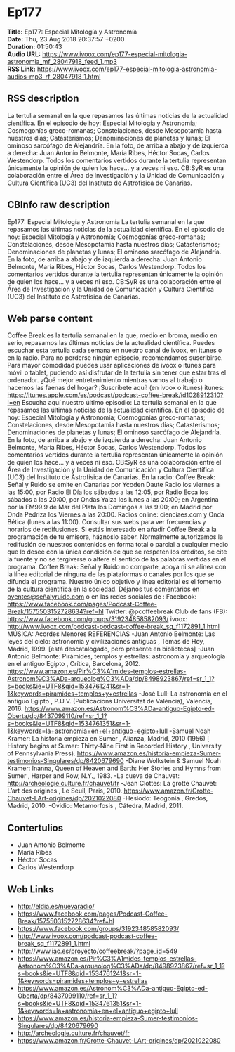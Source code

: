 # Ep177  
**Title:** Ep177: Especial Mitología y Astronomía  
**Date:** Thu, 23 Aug 2018 20:37:57 +0200  
**Duration:** 01:50:43  
**Audio URL:** https://www.ivoox.com/ep177-especial-mitologia-astronomia_mf_28047918_feed_1.mp3  
**RSS Link:** https://www.ivoox.com/ep177-especial-mitologia-astronomia-audios-mp3_rf_28047918_1.html  

## RSS description
La tertulia semanal en la que repasamos las últimas noticias de la actualidad científica. En el episodio de hoy: Especial Mitología y Astronomía; Cosmogonías greco-romanas; Constelaciones, desde Mesopotamia hasta nuestros días; Catasterismos; Denominaciones de planetas y lunas; El ominoso sarcófago de Alejandría. En la foto, de arriba a abajo y de izquierda a derecha: Juan Antonio Belmonte, María Ribes, Héctor Socas, Carlos Westendorp. Todos los comentarios vertidos durante la tertulia representan únicamente la opinión de quien los hace… y a veces ni eso. CB:SyR es una colaboración entre el Área de Investigación y la Unidad de Comunicación y Cultura Científica (UC3) del Instituto de Astrofísica de Canarias.

## CBInfo raw description
Ep177: Especial Mitología y Astronomía
La tertulia semanal en la que repasamos las últimas noticias de la actualidad científica. En el episodio de hoy: Especial Mitología y Astronomía; Cosmogonías greco-romanas; Constelaciones, desde Mesopotamia hasta nuestros días; Catasterismos; Denominaciones de planetas y lunas; El ominoso sarcófago de Alejandría. En la foto, de arriba a abajo y de izquierda a derecha: Juan Antonio Belmonte, María Ribes, Héctor Socas, Carlos Westendorp. Todos los comentarios vertidos durante la tertulia representan únicamente la opinión de quien los hace… y a veces ni eso. CB:SyR es una colaboración entre el Área de Investigación y la Unidad de Comunicación y Cultura Científica (UC3) del Instituto de Astrofísica de Canarias.


## Web parse content
Coffee Break es la tertulia semanal en la que, medio en broma, medio en serio, repasamos las últimas noticias de la actualidad científica. Puedes escuchar esta tertulia cada semana en nuestro canal de ivoox, en itunes o en la radio. Para no perderse ningún episodio, recomendamos suscribirse. Para mayor comodidad puedes usar aplicaciones de ivoox o itunes para móvil o tablet, pudiendo así disfrutar de la tertulia sin tener que estar tras el ordenador. ¿Qué mejor entretenimiento mientras vamos al trabajo o hacemos las faenas del hogar? ¡Suscríbete aquí! (en ivoox o itunes) itunes: https://itunes.apple.com/es/podcast/podcast-coffee-break/id1028912310?l=en Escucha aquí nuestro último episodio: La tertulia semanal en la que repasamos las últimas noticias de la actualidad científica. En el episodio de hoy: Especial Mitología y Astronomía; Cosmogonías greco-romanas; Constelaciones, desde Mesopotamia hasta nuestros días; Catasterismos; Denominaciones de planetas y lunas; El ominoso sarcófago de Alejandría. En la foto, de arriba a abajo y de izquierda a derecha: Juan Antonio Belmonte, María Ribes, Héctor Socas, Carlos Westendorp. Todos los comentarios vertidos durante la tertulia representan únicamente la opinión de quien los hace… y a veces ni eso. CB:SyR es una colaboración entre el Área de Investigación y la Unidad de Comunicación y Cultura Científica (UC3) del Instituto de Astrofísica de Canarias. En la radio: Coffee Break: Señal y Ruido se emite en Canarias por Ycoden Daute Radio los viernes a las 15:00, por Radio El Día los sábados a las 12:05, por Radio Ecca los sábados a las 20:00, por Ondas Yaiza los lunes a las 20:00; en Argentina por la FM99.9 de Mar del Plata los Domingos a las 9:00; en Madrid por Onda Pedriza los Viernes a las 20:00. Radios online: cienciaes.com y Onda Bética (lunes a las 11:00). Consultar sus webs para ver frecuencias y horarios de redifusiones. Si estás interesado en añadir Coffee Break a la programación de tu emisora, háznoslo saber. Normalmente autorizamos la redifusión de nuestros contenidos en forma total o parcial a cualquier medio que lo desee con la única condición de que se respeten los créditos, se cite la fuente y no se tergiverse o altere el sentido de las palabras vertidas en el programa. Coffee Break: Señal y Ruido no comparte, apoya ni se alinea con la línea editorial de ninguna de las plataformas o canales por los que se difunda el programa. Nuestro único objetivo y línea editorial es el fomento de la cultura científica en la sociedad. Déjanos tus comentarios en oyentes@señalyruido.com o en las redes sociales de : Facebook: https://www.facebook.com/pages/Podcast-Coffee-Break/1575503152728634?ref=hl Twitter: @pcoffeebreak Club de fans (FB): https://www.facebook.com/groups/319234858582093/ ivoox: http://www.ivoox.com/podcast-podcast-coffee-break_sq_f1172891_1.html MÚSICA: Acordes Menores REFERENCIAS -Juan Antonio Belmonte: Las leyes del cielo: astronomía y civilizaciones antiguas , Temas de Hoy, Madrid, 1999. [está descatalogado, pero presente en bibliotecas] -Juan Antonio Belmonte: Pirámides, templos y estrellas: astronomía y arqueología en el antiguo Egipto , Crítica, Barcelona, 2012. https://www.amazon.es/Pir%C3%A1mides-templos-estrellas-Astronom%C3%ADa-arqueolog%C3%ADa/dp/8498923867/ref=sr_1_1?s=books&ie=UTF8&qid=1534761241&sr=1-1&keywords=piramides+templos+y+estrellas -José Lull: La astronomía en el antiguo Egipto , P.U.V. (Publicacions Universitat de València), Valencia, 2016. https://www.amazon.es/Astronom%C3%ADa-antiguo-Egipto-ed-Oberta/dp/8437099110/ref=sr_1_1?s=books&ie=UTF8&qid=1534761351&sr=1-1&keywords=la+astronomia+en+el+antiguo+egipto+lull -Samuel Noah Kramer: La historia empieza en Sumer , Alianza, Madrid, 2010 (1956) [ History begins at Sumer: Thirty-Nine First in Recorded History , University of Pennsylvania Press). https://www.amazon.es/historia-empieza-Sumer-testimonios-Singulares/dp/8420679690 -Diane Wolkstein & Samuel Noah Kramer: Inanna, Queen of Heaven and Earth: Her Stories and Hymns from Sumer , Harper and Row, N.Y., 1983. -La cueva de Chauvet: http://archeologie.culture.fr/chauvet/fr -Jean Clottes: La grotte Chauvet: L’art des origines , Le Seuil, Paris, 2010. https://www.amazon.fr/Grotte-Chauvet-LArt-origines/dp/2021022080 -Hesíodo: Teogonía , Gredos, Madrid, 2010. -Ovidio: Metamorfosis , Cátedra, Madrid, 2011.

## Contertulios
- Juan Antonio Belmonte
- María Ribes
- Héctor Socas
- Carlos Westendorp
## Web Links
- http://eldia.es/nuevaradio/
- https://www.facebook.com/pages/Podcast-Coffee-Break/1575503152728634?ref=hl
- https://www.facebook.com/groups/319234858582093/
- http://www.ivoox.com/podcast-podcast-coffee-break_sq_f1172891_1.html
- http://www.iac.es/proyecto/coffeebreak/?page_id=549
- https://www.amazon.es/Pir%C3%A1mides-templos-estrellas-Astronom%C3%ADa-arqueolog%C3%ADa/dp/8498923867/ref=sr_1_1?s=books&ie=UTF8&qid=1534761241&sr=1-1&keywords=piramides+templos+y+estrellas
- https://www.amazon.es/Astronom%C3%ADa-antiguo-Egipto-ed-Oberta/dp/8437099110/ref=sr_1_1?s=books&ie=UTF8&qid=1534761351&sr=1-1&keywords=la+astronomia+en+el+antiguo+egipto+lull
- https://www.amazon.es/historia-empieza-Sumer-testimonios-Singulares/dp/8420679690
- http://archeologie.culture.fr/chauvet/fr
- https://www.amazon.fr/Grotte-Chauvet-LArt-origines/dp/2021022080